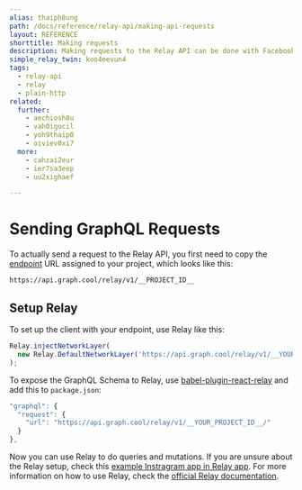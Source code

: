 ```yaml
---
alias: thaiph8ung
path: /docs/reference/relay-api/making-api-requests
layout: REFERENCE
shorttitle: Making requests
description: Making requests to the Relay API can be done with Facebook's GraphQL client Relay or any other GraphQL client such as Apollo, Lokka or plain http.
simple_relay_twin: koo4eevun4
tags:
  - relay-api
  - relay
  - plain-http
related:
  further:
    - aechiosh8u
    - vah0igucil
    - yoh9thaip0
    - oiviev0xi7
  more:
    - cahzai2eur
    - ier7sa3eep
    - uu2xighaef

---
```


# Sending GraphQL Requests

To actually send a request to the Relay API, you first need to copy the [endpoint](!alias-yahph3foch#project-endpoints) URL assigned to your project, which looks like this:

`https://api.graph.cool/relay/v1/__PROJECT_ID__`

## Setup Relay

To set up the client with your endpoint, use Relay like this:

```javascript
Relay.injectNetworkLayer(
  new Relay.DefaultNetworkLayer('https://api.graph.cool/relay/v1/__YOUR_PROJECT_ID__')
);
```

To expose the GraphQL Schema to Relay, use [babel-plugin-react-relay](https://github.com/graphcool/babel-plugin-react-relay) and add this to `package.json`:

```javascript
"graphql": {
  "request": {
    "url": "https://api.graph.cool/relay/v1/__YOUR_PROJECT_ID__/"
  }
},
```

Now you can use Relay to do queries and mutations. If you are unsure about the Relay setup, check this [example Instragram app in Relay app](https://github.com/graphcool-examples/react-graphql/tree/master/quickstart-with-relay). For more information on how to use Relay, check the [official Relay documentation](https://facebook.github.io/relay/).
